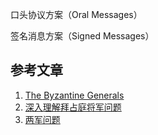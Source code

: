 
口头协议方案（Oral Messages）

签名消息方案（Signed Messages）

## 参考文章

1. [The Byzantine Generals](https://lamport.azurewebsites.net/pubs/the-byz-generals.pdf)
2. [深入理解拜占庭将军问题](http://www.8btc.com/baizhantingjiangjun)
3. [两军问题](https://en.wikipedia.org/wiki/Two_Generals%27_Problem)
